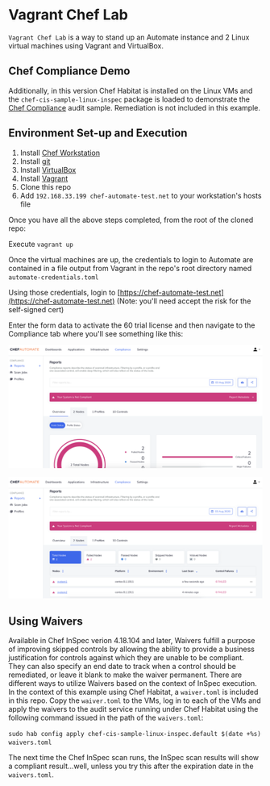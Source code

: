 # Vagrant Chef Lab

`Vagrant Chef Lab` is a way to stand up an Automate instance and 2 Linux virtual machines using Vagrant and
VirtualBox.

## Chef Compliance Demo
Additionally, in this version Chef Habitat is installed on the Linux VMs and the `chef-cis-sample-linux-inspec`
package is loaded to demonstrate the [Chef Compliance](https://docs.chef.io/compliance/) audit sample.  Remediation is not included in this example.

## Environment Set-up and Execution

1. Install [Chef Workstation](https://downloads.chef.io/chef-workstation)
2. Install [git](https://git-scm.com/downloads)
3. Install [VirtualBox](https://www.virtualbox.org/wiki/Downloads)
4. Install [Vagrant](https://www.vagrantup.com/downloads.html)
5. Clone this repo
6. Add `192.168.33.199 chef-automate-test.net` to your workstation's hosts file

Once you have all the above steps completed, from the root of the cloned repo:

Execute `vagrant up`

Once the virtual machines are up, the credentials to login to Automate are contained in
a file output from Vagrant in the repo's root directory named `automate-credentials.toml`

Using those credentials, login to [https://chef-automate-test.net](https://chef-automate-test.net)
(Note: you'll need accept the risk for the self-signed cert)

Enter the form data to activate the 60 trial license and then navigate to the Compliance tab where
you'll see something like this:

![Chef Automate image 1](images/Automate-01.png)

![Chef Automate image 2](images/Automate-02.png)

## Using Waivers

Available in Chef InSpec verion 4.18.104 and later, Waivers fulfill a purpose of improving skipped controls by allowing the ability to provide a business justification for controls against which they are unable to be compliant. They can also specify an end date to track when a control should be remediated, or leave it blank to make the waiver permanent.  There are different ways to utilize Waivers based on the context of InSpec execution. In the context of this example using Chef Habitat, a `waiver.toml` is included in this repo.  Copy the `waiver.toml` to the VMs, log in to each of the VMs and apply the waivers to the audit service running under Chef Habitat using the following command issued in the path of the `waivers.toml`:

`sudo hab config apply chef-cis-sample-linux-inspec.default $(date +%s) waivers.toml`

The next time the Chef InSpec scan runs, the InSpec scan results will show a compliant result...well, unless you try this after the expiration date in the `waivers.toml`.
